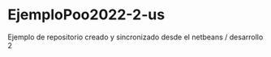 # EjemploPoo2022-2-us
Ejemplo de repositorio creado y sincronizado desde el netbeans / desarrollo 2
